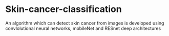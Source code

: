 # Skin-cancer-classification
 An algorithm which can detect skin cancer from images is developed using convlolutional neural networks, mobileNet and RESnet deep architectures
